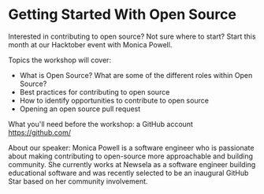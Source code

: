 
# Getting Started With Open Source 

Interested in contributing to open source? Not sure where to start? Start this month at our Hacktober event with Monica Powell.

Topics the workshop will cover:
- What is Open Source? What are some of the different roles within Open Source?
- Best practices for contributing to open source
- How to identify opportunities to contribute to open source
- Opening an open source pull request

What you'll need before the workshop:
a GitHub account https://github.com/

About our speaker:
Monica Powell is a software engineer who is passionate about making contributing to open-source more approachable and building community. She currently works at Newsela as a software engineer building educational software and was recently selected to be an inaugural GitHub Star based on her community involvement.

